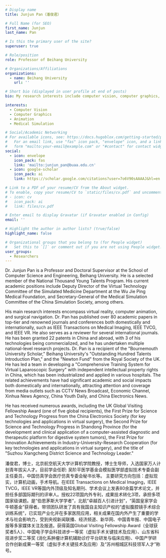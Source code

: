 ```yaml
---
# Display name
title: Junjun Pan（潘俊君）

# Full Name (for SEO)
first_name: Junjun
last_name: Pan

# Is this the primary user of the site?
superuser: true

# Role/position
role: Professor of Beihang University

# Organizations/Affiliations
organizations:
  - name: Beihang University
    url: ''

# Short bio (displayed in user profile at end of posts)
bio: My research interests include computer vision, computer graphics, animation and medical simulation.

interests:
  - Computer Vision
  - Computer Graphics
  - Animation
  - Medical Simulation

# Social/Academic Networking
# For available icons, see: https://docs.hugoblox.com/getting-started/page-builder/#icons
#   For an email link, use "fas" icon pack, "envelope" icon, and a link in the
#   form "mailto:your-email@example.com" or "#contact" for contact widget.
social:
  - icon: envelope
    icon_pack: fas
    link: 'mailto:junjun_pan@buaa.edu.cn'
  - icon: google-scholar
    icon_pack: ai
    link: https://scholar.google.com/citations?user=7o6V90sAAAAJ&hl=en

# Link to a PDF of your resume/CV from the About widget.
# To enable, copy your resume/CV to `static/files/cv.pdf` and uncomment the lines below.
# - icon: cv
#   icon_pack: ai
#   link: files/cv.pdf

# Enter email to display Gravatar (if Gravatar enabled in Config)
email: ''

# Highlight the author in author lists? (true/false)
highlight_name: false

# Organizational groups that you belong to (for People widget)
#   Set this to `[]` or comment out if you are not using People widget.
user_groups:
  - Researchers
---
```


Dr. Junjun Pan is a Professor and Doctoral Supervisor at the School of Computer Science and Engineering, Beihang University. He is a selected member of the National Thousand Young Talents Program. His current academic positions include Deputy Director of the Virtual Technology Committee of the Simulated Medicine Department at the Wu Jie Ping Medical Foundation, and Secretary-General of the Medical Simulation Committee of the China Simulation Society, among others.

His main research interests encompass virtual reality, computer animation, and surgical navigation. Dr. Pan has published over 80 academic papers in top-tier and renowned journals and conferences both domestically and internationally, such as IEEE Transactions on Medical Imaging, IEEE TVCG, and IEEE VR. He also serves as a reviewer for several international journals. He has been granted 22 patents in China and abroad, with 3 of his technologies being commercialized, and he has undertaken multiple national-level research projects. Dr. Pan is a recipient of the "Bournemouth University Scholar," Beihang University's "Outstanding Hundred Talents Introduction Plan," and the "Newton Fund" from the Royal Society of the UK. He has led a team in developing a "Comprehensive Training System for Virtual Laparoscopic Surgery" with independent intellectual property rights in China, which has been industrialized and applied in various hospitals. The related achievements have had significant academic and social impacts both domestically and internationally, attracting attention and coverage from media outlets such as CCTV News Broadcast, Economic Channel, Xinhua News Agency, China Youth Daily, and China Electronics News.

He has received numerous awards, including the UK Global Visiting Fellowship Award (one of five global recipients), the First Prize for Science and Technology Progress from the China Electronics Society (for key technologies and applications in virtual surgery), the Second Prize for Science and Technology Progress in Shandong Province (for the development and clinical application of a computer-assisted diagnostic and therapeutic platform for digestive system tumors), the First Prize for Innovation Achievements in Industry-University-Research Cooperation (for key technologies and applications in virtual surgery), and the title of "Suzhou Xiangcheng District Science and Technology Leader."



潘俊君，博士，北京航空航天大学计算机学院教授，博士生导师，入选国家万人计划青年拔尖人才。目前学会任职: 吴阶平医学基金会模拟医学部虚拟技术专委会副主任委员，中国仿真学会医疗仿真专委会秘书长等。 主要研究方向包括：虚拟现实，计算机动画，手术导航。在IEEE Transactions on Medical Imaging，IEEE TVCG，IEEE VR等国内外顶级及知名期刊、学术会议上发表80余篇学术论文，并担任多部国际期刊的评审人。授权22项国内外专利，成果技术转化3项，承担多项国家级课题。是“伯恩茅斯大学学者”，北航“卓越百人引进计划”，“英国皇家学会牛顿基金”获得者。带领团队研发了具有我国自主知识产权的“虚拟腹腔镜手术综合训练系统”，已实现产业化并在多家医院应用，相关成果在国内外产生了重要的学术与社会影响力，受到央视新闻联播、经济频道、新华网、中国青年报、中国电子报等多家媒体关注及报道。获得英国Global Visiting Fellowship Award（全球获奖者5人）、中国电子学会科技进步一等奖（虚拟手术关键技术及应用）、山东省科技进步奖二等奖 (消化系肿瘤计算机辅助诊疗平台研发与临床应用)、中国产学研合作创新成果一等奖（虚拟手术关键技术及应用）及“苏州相城区科技领军人才”称号。
